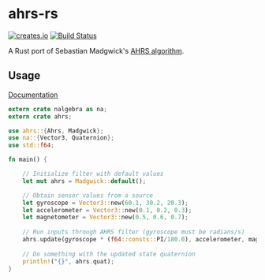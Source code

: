 # ahrs-rs

[![creates.io](http://meritbadge.herokuapp.com/ahrs)](https://crates.io/crates/ahrs)
[![Build Status](https://travis-ci.org/jmagnuson/ahrs-rs.svg?branch=master)](https://travis-ci.org/jmagnuson/ahrs-rs)

A Rust port of Sebastian Madgwick's [AHRS algorithm](http://www.x-io.co.uk/open-source-imu-and-ahrs-algorithms/).

## Usage

[Documentation](https://docs.rs/ahrs)

```rust
extern crate nalgebra as na;
extern crate ahrs;

use ahrs::{Ahrs, Madgwick};
use na::{Vector3, Quaternion};
use std::f64;

fn main() {

    // Initialize filter with default values
    let mut ahrs = Madgwick::default();

    // Obtain sensor values from a source
    let gyroscope = Vector3::new(60.1, 30.2, 20.3);
    let accelerometer = Vector3::new(0.1, 0.2, 0.3);
    let magnetometer = Vector3::new(0.5, 0.6, 0.7);
    
    // Run inputs through AHRS filter (gyroscope must be radians/s)
    ahrs.update(gyroscope * (f64::consts::PI/180.0), accelerometer, magnetometer);
    
    // Do something with the updated state quaternion
    println!("{}", ahrs.quat);
}

```
